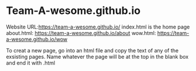 # Team-A-wesome.github.io
Website URL:https://team-a-wesome.github.io/
index.html is the home page
about.html: https://team-a-wesome.github.io/about
wow.html: https://team-a-wesome.github.io/wow

To creat a new page, go into an html file and copy the text of any of the exsisting pages. Name whatever the page will be at the top in the blank box and end it with .html
